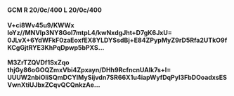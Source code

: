 #### GCM R 20/0c/400 L 20/0c/400
**V+ci8Wv45u9/KWWx**<br/>**loYz//MNVlp3NY8Gol7mtpL4/kwNxdgJht+D7gK6JxU=**<br/>**0JLvX+6YdWFkF0zaEoxfEX8YLDYSsdBj+E84ZPypMyZ9rD5Rfa2UTkO9fKCgGjtRYE3KhPqDpwp5bPXS...**<br/><br/>
**M3ZrTZQVDf1SxZqo**<br/>**thjGy86oGOQZmxVbi4Zpxayn/DHh9RcfncnUAlk7s+I=**<br/>**UUUW2nbiOliSQmDCYlMySijvdn7SR66X1u4iapWyfDqPyl3FbDOoadxsESVwnXtiUJbxZCqvQCQnkzAe...**